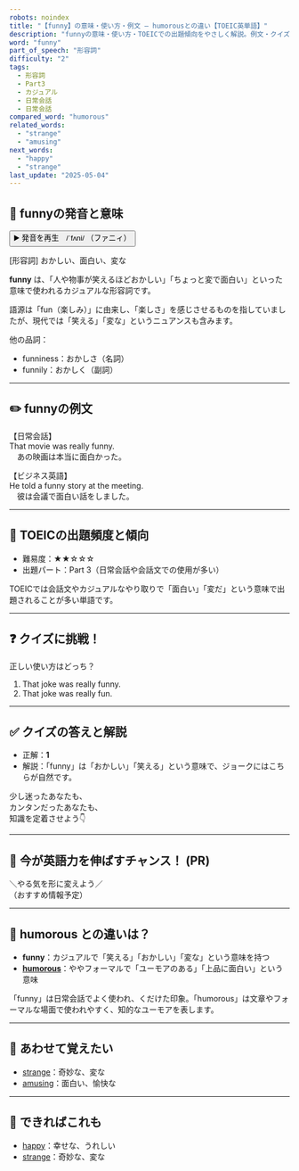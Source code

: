 ```yaml
---
robots: noindex
title: "【funny】の意味・使い方・例文 ― humorousとの違い【TOEIC英単語】"
description: "funnyの意味・使い方・TOEICでの出題傾向をやさしく解説。例文・クイズ付きでhumorousとの違いもわかりやすく学べます。"
word: "funny"
part_of_speech: "形容詞"
difficulty: "2"
tags:
  - 形容詞
  - Part3
  - カジュアル
  - 日常会話
  - 日常会話
compared_word: "humorous"
related_words:
  - "strange"
  - "amusing"
next_words:
  - "happy"
  - "strange"
last_update: "2025-05-04"
---
```


## 🔰 funnyの発音と意味

<button class="play-audio" onclick="playTTS('funny')">
  <span class="play-audio-main">
    ▶️ 発音を再生　/ˈfʌni/
  </span>
  <span class="play-audio-sub">
    （ファニィ）
  </span>
</button>

[形容詞] おかしい、面白い、変な

**funny** は、「人や物事が笑えるほどおかしい」「ちょっと変で面白い」といった意味で使われるカジュアルな形容詞です。

語源は「fun（楽しみ）」に由来し、「楽しさ」を感じさせるものを指していましたが、現代では「笑える」「変な」というニュアンスも含みます。

他の品詞：  
- funniness：おかしさ（名詞）
- funnily：おかしく（副詞）

---

## ✏️ funnyの例文

【日常会話】  
That movie was really funny.  
　あの映画は本当に面白かった。

【ビジネス英語】  
He told a funny story at the meeting.  
　彼は会議で面白い話をしました。

---

## 🎯 TOEICの出題頻度と傾向

- 難易度：★★☆☆☆
- 出題パート：Part 3（日常会話や会話文での使用が多い）

TOEICでは会話文やカジュアルなやり取りで「面白い」「変だ」という意味で出題されることが多い単語です。

---

## ❓ クイズに挑戦！

正しい使い方はどっち？

1. That joke was really funny.  
2. That joke was really fun.

---

## ✅ クイズの答えと解説

- 正解：**1**
- 解説：「funny」は「おかしい」「笑える」という意味で、ジョークにはこちらが自然です。

少し迷ったあなたも、  
カンタンだったあなたも、  
知識を定着させよう👇️

---

## 🚀 今が英語力を伸ばすチャンス！ (PR)

<div class="info-center">
＼やる気を形に変えよう／<br>  
（おすすめ情報予定）
</div>

---

## 🤔  humorous との違いは？

- **funny**：カジュアルで「笑える」「おかしい」「変な」という意味を持つ
- **[humorous](/humorous)**：ややフォーマルで「ユーモアのある」「上品に面白い」という意味

「funny」は日常会話でよく使われ、くだけた印象。「humorous」は文章やフォーマルな場面で使われやすく、知的なユーモアを表します。

---

## 🧩 あわせて覚えたい

- [strange](/strange)：奇妙な、変な
- [amusing](/amusing)：面白い、愉快な

---

## 📖 できればこれも

- [happy](/happy)：幸せな、うれしい
- [strange](/strange)：奇妙な、変な

<!-- cvid: aid10_bid12 -->
